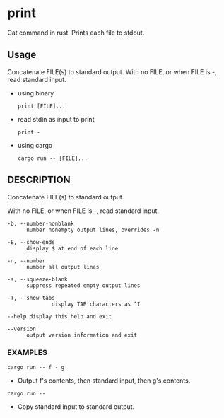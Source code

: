 # print
Cat command in rust. Prints each file to stdout.

## Usage
Concatenate FILE(s) to standard output.
With no FILE, or when FILE is -, read standard input.

- using binary
  ```
  print [FILE]...
  ```
- read stdin as input to print
  ```
  print -
  ```
- using cargo
  ```
  cargo run -- [FILE]...
  ```

## DESCRIPTION

Concatenate FILE(s) to standard output.

With no FILE, or when FILE is -, read standard input.

```
-b, --number-nonblank
      number nonempty output lines, overrides -n

-E, --show-ends
      display $ at end of each line

-n, --number
      number all output lines

-s, --squeeze-blank
      suppress repeated empty output lines

-T, --show-tabs
              display TAB characters as ^I

--help display this help and exit

--version
      output version information and exit

```

### EXAMPLES

`cargo run -- f - g`
* Output f's contents, then standard input, then g's contents.

`cargo run --` 
* Copy standard input to standard output.